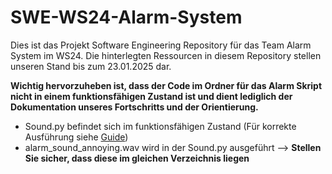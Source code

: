 # SWE-WS24-Alarm-System
Dies ist das Projekt Software Engineering Repository für das Team Alarm System im WS24.
Die hinterlegten Ressourcen in diesem Repository stellen unseren Stand bis zum 23.01.2025 dar.

**Wichtig hervorzuheben ist, dass der Code im Ordner für das Alarm Skript nicht in einem funktionsfähigen Zustand ist und dient lediglich der Dokumentation unseres Fortschritts und der Orientierung.**

- Sound.py befindet sich im funktionsfähigen Zustand (Für korrekte Ausführung siehe [Guide](http://wi-se.hwr-berlin.de/confluence/display/SEW24/Sound+Guide+-+How+to+play+Sounds+over+USB-Speaker))
- alarm_sound_annoying.wav wird in der Sound.py ausgeführt --> **Stellen Sie sicher, dass diese im gleichen Verzeichnis liegen**
